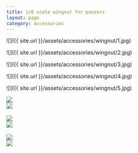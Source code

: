 ```yaml
---
title: 1/6 scale wingnut for panzers
layout: page
category: accessories
---
```







![]({{ site.url }}/assets/accessories/wingnut/1.jpg)

![]({{ site.url }}/assets/accessories/wingnut/2.jpg)

![]({{ site.url }}/assets/accessories/wingnut/3.jpg)


![]({{ site.url }}/assets/accessories/wingnut/4.jpg)


![]({{ site.url }}/assets/accessories/wingnut/5.jpg)


<div class="row">
	<div class="col">
		<img src='{{ site.url }}/assets/accessories/wingnut/6.jpg'>
	</div>
	<div class="col">
		<img src='{{ site.url }}/assets/accessories/wingnut/7.jpg'>
	</div>
</div>
<br>
<div class="row">
	<div class="col">
		<img src='{{ site.url }}/assets/accessories/wingnut/8.jpg'>
	</div>
	<div class="col">
		<img src='{{ site.url }}/assets/accessories/wingnut/9.jpg'>
	</div>
</div>
<br>
<div class="row">
	<div class="col">
		<img src='{{ site.url }}/assets/accessories/wingnut/10.jpg'>
	</div>
	<div class="col">
		<img src='{{ site.url }}/assets/accessories/wingnut/11.jpg'>
	</div>
</div>